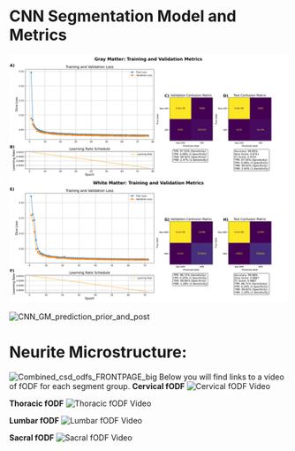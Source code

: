 # CNN Segmentation Model and Metrics
![Training Metrics](https://github.com/sigurdsfs/Spinal-Cord-Segmentation/blob/98a245fe0117a70e460b2b493fa1b89bb1a461da/Figures/CNN_training_validation_metrics_combined.svg "Training Metrics")


![CNN_GM_prediction_prior_and_post](https://github.com/user-attachments/assets/614b9da9-910c-4be1-bf08-b4b4a6e8cab6)


# Neurite Microstructure:
![Combined_csd_odfs_FRONTPAGE_big](https://github.com/user-attachments/assets/229f99b5-6be1-4c8b-a89f-6cf4f8d95149)
Below you will find links to a video of fODF for each segment group.
**Cervical fODF**
![Cervical fODF Video](https://github.com/user-attachments/assets/bdd12c2a-0f23-4bfe-b3de-eae171bbbe3b)

**Thoracic fODF**
![Thoracic fODF Video](https://github.com/user-attachments/assets/6bdc1b2f-a060-49e9-b3de-66266d19a799)

**Lumbar fODF**
![Lumbar fODF Video](https://github.com/user-attachments/assets/b9b71706-d45a-4924-8e28-1f6e0617b2eb)

**Sacral fODF**
![Sacral fODF Video](https://github.com/user-attachments/assets/ac0719fc-6ec3-4187-9822-0604374521ea)


